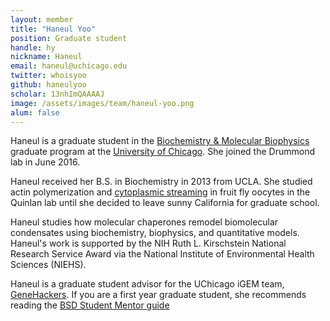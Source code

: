 ```yaml
---
layout: member
title: "Haneul Yoo"
position: Graduate student
handle: hy
nickname: Haneul
email: haneul@uchicago.edu
twitter: whoisyoo
github: haneulyoo
scholar: 13nhImQAAAAJ
image: /assets/images/team/haneul-yoo.png
alum: false
---
```

Haneul is a graduate student in the [Biochemistry & Molecular Biophysics][1] graduate program at the [University of Chicago][2]. She joined the Drummond lab in June 2016. 

Haneul received her B.S. in Biochemistry in 2013 from UCLA. She studied actin polymerization and [cytoplasmic streaming][3] in fruit fly oocytes in the Quinlan lab until she decided to leave sunny California for graduate school. 

Haneul studies how molecular chaperones remodel biomolecular condensates using biochemistry, biophysics, and quantitative models. Haneul's work is supported by the NIH Ruth L. Kirschstein National Research Service Award via the National Institute of Environmental Health Sciences (NIEHS). 

Haneul is a graduate student advisor for the UChicago iGEM team, [GeneHackers][4]. If you are a first year graduate student, she recommends reading the [BSD Student Mentor guide][5]


[1]: http://bmb.uchospitals.edu/
[2]: http://www.uchicago.edu
[3]: https://www.youtube.com/watch?v=9iQAOdVosx0
[4]: https://2019.igem.org/Team:UChicago/Team
[5]: https://biosciences.uchicago.edu/current-students/resources/BSD-student-mentor-guide